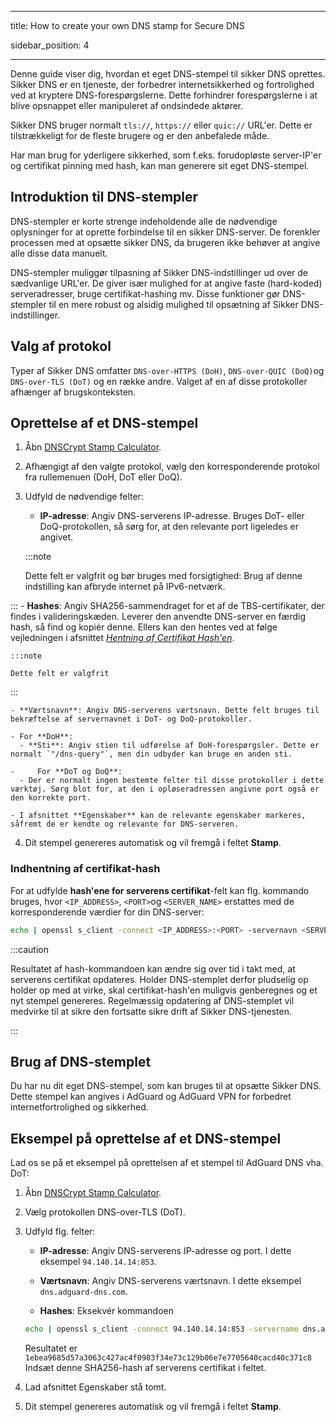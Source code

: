 - - -
title: How to create your own DNS stamp for Secure DNS

sidebar_position: 4
- - -

Denne guide viser dig, hvordan et eget DNS-stempel til sikker DNS oprettes. Sikker DNS er en tjeneste, der forbedrer internetsikkerhed og fortrolighed ved at kryptere DNS-forespørgslerne. Dette forhindrer forespørgslerne i at blive opsnappet eller manipuleret af ondsindede aktører.

Sikker DNS bruger normalt `tls://`, `https://` eller `quic://` URL'er. Dette er tilstrækkeligt for de fleste brugere og er den anbefalede måde.

Har man brug for yderligere sikkerhed, som f.eks. forudopløste server-IP'er og certifikat pinning med hash, kan man generere sit eget DNS-stempel.

## Introduktion til DNS-stempler

DNS-stempler er korte strenge indeholdende alle de nødvendige oplysninger for at oprette forbindelse til en sikker DNS-server. De forenkler processen med at opsætte sikker DNS, da brugeren ikke behøver at angive alle disse data manuelt.

DNS-stempler muliggør tilpasning af Sikker DNS-indstillinger ud over de sædvanlige URL'er. De giver især mulighed for at angive faste (hard-koded) serveradresser, bruge certifikat-hashing mv. Disse funktioner gør DNS-stempler til en mere robust og alsidig mulighed til opsætning af Sikker DNS-indstillinger.

## Valg af protokol

Typer af Sikker DNS omfatter `DNS-over-HTTPS (DoH)`, `DNS-over-QUIC (DoQ)`og `DNS-over-TLS (DoT)` og en række andre. Valget af en af disse protokoller afhænger af brugskonteksten.

## Oprettelse af et DNS-stempel

1. Åbn [DNSCrypt Stamp Calculator](https://dnscrypt.info/stamps/).

2. Afhængigt af den valgte protokol, vælg den korresponderende protokol fra rullemenuen (DoH, DoT eller DoQ).

3. Udfyld de nødvendige felter:
    - **IP-adresse**: Angiv DNS-serverens IP-adresse. Bruges DoT- eller DoQ-protokollen, så sørg for, at den relevante port ligeledes er angivet.

    :::note

    Dette felt er valgfrit og bør bruges med forsigtighed: Brug af denne indstilling kan afbryde internet på IPv6-netværk.


:::
    - **Hashes**: Angiv SHA256-sammendraget for et af de TBS-certifikater, der findes i valideringskæden. Leverer den anvendte DNS-server en færdig hash, så find og kopiér denne. Ellers kan den hentes ved at følge vejledningen i afsnittet [*Hentning af Certifikat Hash'en*](#obtaining-the-certificate-hash).

    :::note

    Dette felt er valgfrit


:::

    - **Værtsnavn**: Angiv DNS-serverens værtsnavn. Dette felt bruges til bekræftelse af servernavnet i DoT- og DoQ-protokoller.

    - For **DoH**:
      - **Sti**: Angiv stien til udførelse af DoH-forespørgsler. Dette er normalt `"/dns-query"`, men din udbyder kan bruge en anden sti.

    -     For **DoT og DoQ**:
      - Der er normalt ingen bestemte felter til disse protokoller i dette værktøj. Sørg blot for, at den i opløseradressen angivne port også er den korrekte port.

    - I afsnittet **Egenskaber** kan de relevante egenskaber markeres, såfremt de er kendte og relevante for DNS-serveren.

4. Dit stempel genereres automatisk og vil fremgå i feltet **Stamp**.

### Indhentning af certifikat-hash

For at udfylde **hash'ene for serverens certifikat**-felt kan flg. kommando bruges, hvor `<IP_ADDRESS>`, `<PORT>`og `<SERVER_NAME>` erstattes med de korresponderende værdier for din DNS-server:

```bash
echo | openssl s_client -connect <IP_ADDRESS>:<PORT> -servernavn <SERVER_NAME> 2>/dev/null | openssl x509 -outform der | openssl asn1parse -inform der -strparse 4 -noout -out - | openssl dgst -sha256
```

:::caution

Resultatet af hash-kommandoen kan ændre sig over tid i takt med, at serverens certifikat opdateres. Holder DNS-stemplet derfor pludselig op holder op med at virke, skal certifikat-hash'en muligvis genberegnes og et nyt stempel genereres. Regelmæssig opdatering af DNS-stemplet vil medvirke til at sikre den fortsatte sikre drift af Sikker DNS-tjenesten.

:::

## Brug af DNS-stemplet

Du har nu dit eget DNS-stempel, som kan bruges til at opsætte Sikker DNS. Dette stempel kan angives i AdGuard og AdGuard VPN for forbedret internetfortrolighed og sikkerhed.

## Eksempel på oprettelse af et DNS-stempel

Lad os se på et eksempel på oprettelsen af et stempel til AdGuard DNS vha. DoT:

1. Åbn [DNSCrypt Stamp Calculator](https://dnscrypt.info/stamps/).

2. Vælg protokollen DNS-over-TLS (DoT).

3. Udfyld flg. felter:

    - **IP-adresse**: Angiv DNS-serverens IP-adresse og port. I dette eksempel `94.140.14.14:853`.

    - **Værtsnavn**: Angiv DNS-serverens værtsnavn. I dette eksempel `dns.adguard-dns.com`.

    - **Hashes**: Eksekvér kommandoen

    ```bash
    echo | openssl s_client -connect 94.140.14.14:853 -servername dns.adguard-dns.com 2>/dev/null | openssl x509 -outform der | openssl asn1parse -inform der -strparse 4 -noout -out - | openssl dgst -sha256
    ```

    Resultatet er `1ebea9685d57a3063c427ac4f0983f34e73c129b06e7e7705640cacd40c371c8` Indsæt denne SHA256-hash af serverens certifikat i feltet.

4. Lad afsnittet Egenskaber stå tomt.

5. Dit stempel genereres automatisk og vil fremgå i feltet **Stamp**.
